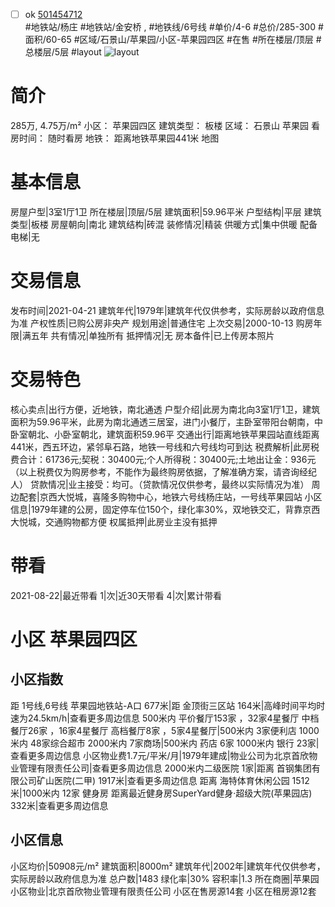 - [ ] ok [501454712](https://bj.5i5j.com/ershoufang/501454712.html)  
 #地铁站/杨庄 #地铁站/金安桥 ,  #地铁线/6号线
#单价/4-6 #总价/285-300 #面积/60-65   #区域/石景山/苹果园/小区-苹果园四区 #在售 #所在楼层/顶层 #总楼层/5层 #layout 
![layout](http://image2a.5i5j.com/bdir/layout/e4ee9a0de035424a9d6ba9af070c1837.jpg_P5.jpg) 
# 简介 
 285万,  4.75万/m² 
小区： 苹果园四区
建筑类型： 板楼
区域： 石景山 苹果园
看房时间： 随时看房
地铁： 距离地铁苹果园441米 地图
# 基本信息 
 房屋户型|3室1厅1卫
所在楼层|顶层/5层
建筑面积|59.96平米
户型结构|平层
建筑类型|板楼
房屋朝向|南北
建筑结构|砖混
装修情况|精装
供暖方式|集中供暖
配备电梯|无
# 交易信息 
 发布时间|2021-04-21
建筑年代|1979年|建筑年代仅供参考，实际房龄以政府信息为准
产权性质|已购公房非央产
规划用途|普通住宅
上次交易|2000-10-13
购房年限|满五年
共有情况|单独所有
抵押情况|无
房本备件|已上传房本照片
# 交易特色 
 核心卖点|出行方便，近地铁，南北通透
户型介绍|此房为南北向3室1厅1卫，建筑面积为59.96平米，此房为南北通透三居室，进门小餐厅，主卧室带阳台朝南，中卧室朝北、小卧室朝北，建筑面积59.96平
交通出行|距离地铁苹果园站直线距离441米，西五环边，紧邻阜石路，地铁一号线和六号线均可到达
税费解析|此房税费合计：61736元;契税：30400元;个人所得税：30400元;土地出让金：936元（以上税费仅为购房参考，不能作为最终购房依据，了解准确方案，请咨询经纪人）
贷款情况|业主接受：均可。（贷款情况仅供参考，最终以实际情况为准）
周边配套|京西大悦城，喜隆多购物中心，地铁六号线杨庄站，一号线苹果园站
小区信息|1979年建的公房，固定停车位150个，绿化率30%，双地铁交汇，背靠京西大悦城，交通购物都方便
权属抵押|此房业主没有抵押
# 带看 
 2021-08-22|最近带看	 1|次|近30天带看	 4|次|累计带看
# 小区 苹果园四区
## 小区指数 
 距 1号线,6号线 苹果园地铁站-A口 677米|距 金顶街三区站 164米|高峰时间平均时速为24.5km/h|查看更多周边信息
500米内 平价餐厅153家 ，32家4星餐厅
中档餐厅26家 ，16家4星餐厅
高档餐厅8家 ，5家4星餐厅|500米内 3家便利店
1000米内 48家综合超市
2000米内 7家商场|500米内 药店 6家
1000米内 银行 23家|查看更多周边信息
小区物业费1.7元/平米/月|1979年建成|物业公司为北京首欣物业管理有限责任公司|查看更多周边信息
2000米内二级医院 1家|距离 首钢集团有限公司矿山医院(二甲)  1917米|查看更多周边信息
距离 海特体育休闲公园 1512米|1000米内 12家 健身房
距离最近健身房SuperYard健身·超级大院(苹果园店) 332米|查看更多周边信息
## 小区信息 
 小区均价|50908元/m²
建筑面积|8000m²
建筑年代|2002年|建筑年代仅供参考，实际房龄以政府信息为准
总户数|1483
绿化率|30%
容积率|1.3
所在商圈|苹果园
小区物业|北京首欣物业管理有限责任公司
小区在售房源14套
小区在租房源12套
